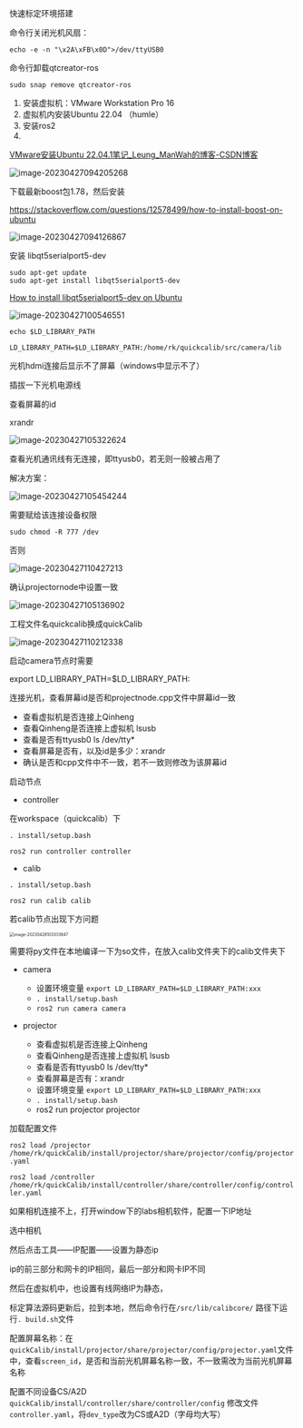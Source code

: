 快速标定环境搭建

命令行关闭光机风扇：

`echo -e -n "\x2A\xFB\x0D">/dev/ttyUSB0`

命令行卸载qtcreator-ros

`sudo snap remove qtcreator-ros`

1. 安装虚拟机：VMware Workstation Pro 16
2. 虚拟机内安装Ubuntu 22.04 （humle）
3. 安装ros2 
4. 

[VMware安装Ubuntu 22.04.1笔记_Leung_ManWah的博客-CSDN博客](https://blog.csdn.net/qq_36347513/article/details/126561509)



![image-20230427094205268](快速标定环境搭建.assets/image-20230427094205268.png)

下载最新boost包1.78，然后安装

https://stackoverflow.com/questions/12578499/how-to-install-boost-on-ubuntu



![image-20230427094126867](快速标定环境搭建.assets/image-20230427094126867.png)

安装 libqt5serialport5-dev

```
sudo apt-get update
sudo apt-get install libqt5serialport5-dev
```

[How to install libqt5serialport5-dev on Ubuntu](https://howtoinstall.co/en/libqt5serialport5-dev)





![image-20230427100546551](快速标定环境搭建.assets/image-20230427100546551.png)

`echo $LD_LIBRARY_PATH`

`LD_LIBRARY_PATH=$LD_LIBRARY_PATH:/home/rk/quickcalib/src/camera/lib`



光机hdmi连接后显示不了屏幕（windows中显示不了）

插拔一下光机电源线



查看屏幕的id

xrandr

![image-20230427105322624](快速标定环境搭建.assets/image-20230427105322624.png)

查看光机通讯线有无连接，即ttyusb0，若无则一般被占用了

解决方案：

![image-20230427105454244](快速标定环境搭建.assets/image-20230427105454244.png)

需要赋给该连接设备权限

`sudo chmod -R 777 /dev`

否则

![image-20230427110427213](快速标定环境搭建.assets/image-20230427110427213.png)



确认projectornode中设置一致

![image-20230427105136902](快速标定环境搭建.assets/image-20230427105136902.png)



工程文件名quickcalib换成quickCalib

![image-20230427110212338](快速标定环境搭建.assets/image-20230427110212338.png)



启动camera节点时需要

export LD_LIBRARY_PATH=$LD_LIBRARY_PATH:



连接光机，查看屏幕id是否和projectnode.cpp文件中屏幕id一致

- 查看虚拟机是否连接上Qinheng
- 查看Qinheng是否连接上虚拟机 lsusb
- 查看是否有ttyusb0  ls /dev/tty*
- 查看屏幕是否有，以及id是多少：xrandr
-  确认是否和cpp文件中不一致，若不一致则修改为该屏幕id

启动节点

- controller

在workspace（quickcalib）下

`. install/setup.bash`

`ros2 run controller controller`

- calib

`. install/setup.bash`

`ros2 run calib calib`

若calib节点出现下方问题

<img src="快速标定环境搭建.assets/image-20230428103333847.png" alt="image-20230428103333847" style="zoom:50%;" />

需要将py文件在本地编译一下为so文件，在放入calib文件夹下的calib文件夹下



- camera
  - 设置环境变量  `export LD_LIBRARY_PATH=$LD_LIBRARY_PATH:xxx`
  - `. install/setup.bash`
  - `ros2 run camera camera`

- projector

  - 查看虚拟机是否连接上Qinheng
  - 查看Qinheng是否连接上虚拟机 lsusb
  - 查看是否有ttyusb0  ls /dev/tty*
  - 查看屏幕是否有：xrandr
  - 设置环境变量  `export LD_LIBRARY_PATH=$LD_LIBRARY_PATH:xxx`
  - `. install/setup.bash`
  - ros2 run projector projector
  



加载配置文件

`ros2 load /projector /home/rk/quickCalib/install/projector/share/projector/config/projector.yaml`

`ros2 load /controller /home/rk/quickCalib/install/controller/share/controller/config/controller.yaml`



如果相机连接不上，打开window下的labs相机软件，配置一下IP地址

选中相机

然后点击工具——IP配置——设置为静态ip

ip的前三部分和网卡的IP相同，最后一部分和网卡IP不同

然后在虚拟机中，也设置有线网络IP为静态，



标定算法源码更新后，拉到本地，然后命令行在`/src/lib/calibcore/` 路径下运行`. build.sh`文件



配置屏幕名称：在`quickCalib/install/projector/share/projector/config/projector.yaml`文件中，查看`screen_id`，是否和当前光机屏幕名称一致，不一致需改为当前光机屏幕名称



配置不同设备CS/A2D `quickCalib/install/controller/share/controller/config` 修改文件`controller.yaml`，将`dev_type`改为CS或A2D（字母均大写）

 
